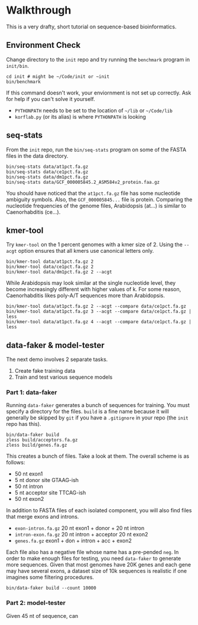 Walkthrough
===========

This is a very drafty, short tutorial on sequence-based bioinformatics.

## Environment Check ##

Change directory to the `init` repo and try running the `benchmark` program in
`init/bin`.

```
cd init # might be ~/Code/init or ~init
bin/benchmark
```

If this command doesn't work, your enviornment is not set up correctly. Ask for
help if you can't solve it yourself.

- `PYTHONPATH` needs to be set to the location of `~/lib` or `~/Code/lib`
- `korflab.py` (or its alias) is where `PYTHONPATH` is looking

## seq-stats ##

From the `init` repo, run the `bin/seq-stats` program on some of the FASTA
files in the data directory.

```
bin/seq-stats data/at1pct.fa.gz
bin/seq-stats data/ce1pct.fa.gz
bin/seq-stats data/dm1pct.fa.gz
bin/seq-stats data/GCF_000005845.2_ASM584v2_protein.faa.gz
```

You should have noticed that the `at1pct.fa.gz` file has some nucleotide
ambiguity symbols. Also, the `GCF_000005845...` file is protein. Comparing the
nucleotide frequencies of the genome files, Arabidopsis (at...) is similar to
Caenorhabditis (ce...).

## kmer-tool ##

Try `kmer-tool` on the 1 percent genomes with a kmer size of 2. Using the
`--acgt` option ensures that all kmers use canonical letters only.

```
bin/kmer-tool data/at1pct.fa.gz 2
bin/kmer-tool data/ce1pct.fa.gz 2
bin/kmer-tool data/dm1pct.fa.gz 2 --acgt
```

While Arabidopsis may look similar at the single nucleotide level, they become
increasingly different with higher values of k. For some reason, Caenorhabditis
likes poly-A/T sequences more than Arabidopsis.

```
bin/kmer-tool data/at1pct.fa.gz 2 --acgt --compare data/ce1pct.fa.gz
bin/kmer-tool data/at1pct.fa.gz 3 --acgt --compare data/ce1pct.fa.gz | less
bin/kmer-tool data/at1pct.fa.gz 4 --acgt --compare data/ce1pct.fa.gz | less
```

## data-faker & model-tester ##

The next demo involves 2 separate tasks.

1. Create fake training data
2. Train and test various sequence models

### Part 1: data-faker

Running `data-faker` generates a bunch of sequences for training. You must
specify a directory for the files. `build` is a fine name because it will
generally be skipped by `git` if you have a `.gitignore` in your repo (the
`init` repo has this).

```
bin/data-faker build
zless build/acceptors.fa.gz
zless build/genes.fa.gz
```

This creates a bunch of files. Take a look at them. The overall scheme is as
follows:

- 50 nt exon1 
- 5 nt donor site GTAAG-ish
- 50 nt intron
- 5 nt acceptor site TTCAG-ish
- 50 nt exon2

In addition to FASTA files of each isolated component, you will also find files
that merge exons and introns.

- `exon-intron.fa.gz` 20 nt exon1 + donor + 20 nt intron
- `intron-exon.fa.gz` 20 nt intron + acceptor 20 nt exon2
- `genes.fa.gz` exon1 + don + intron + acc + exon2

Each file also has a negative file whose name has a pre-pended `neg`. In order
to make enough files for testing, you need `data-faker` to generate more
sequences. Given that most genomes have 20K genes and each gene may have
several exons, a dataset size of 10k sequences is realistic if one imagines
some filtering procedures.

```
bin/data-faker build --count 10000
```

### Part 2: model-tester

Given 45 nt of sequence, can 
